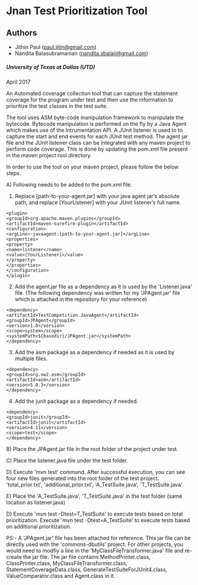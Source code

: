 
Jnan Test Prioritization Tool
===========================

## Authors ##

* Jithin Paul (paul.jitin@gmail.com)
* Nandita Balasubramanian (nandita.sbalaji@gmail.com)

##### University of Texas at Dallas (UTD) #####
April 2017


An Automated coverage collection tool that can capture the statement coverage for the program under test and then use the information to prioritize the test classes in the test suite.

The tool uses ASM byte-code manipulation framework to manipulate the bytecode. Bytecode manipulation is performed on the fly by a 
Java Agent which makes use of the Intrumentation API. A JUnit listener is used to to capture the start and end events for each JUnit
test method. The agent jar file and the JUnit listener class can be integrated with any maven project to perform code coverage. This is done by updating the pom.xml file present in the maven project rool directory.

In order to use the tool on your maven project, please follow the below steps.

A) Following needs to be added to the pom.xml file.
   1) Replace [path-to-your-agent.jar] with your java agent jar’s absolute path, and 
   replace [YourListener] with your JUnit listener’s full name.
   ```
   <plugin>
   <groupId>org.apache.maven.plugins</groupId>
   <artifactId>maven-surefire-plugin</artifactId>
   <configuration>
   <argLine>-javaagent:[path-to-your-agent.jar]</argLine>
   <properties>
   <property>
   <name>listener</name>
   <value>[YourListener]</value>
   </property>
   </properties>
   </configuration>
   </plugin>
   ```
   2) Add the agent.jar file as a dependency as it is used by the 'Listener.java' file. 
   (The following dependency was written for my 'JPAgent.jar' file which is attached 
   in the repository for your reference)
   ```
   <dependency>
   <artifactId>TestCompetition.JavaAgent</artifactId>
   <groupId>JPAgent</groupId>
   <version>1.0</version>
   <scope>system</scope>
   <systemPath>${basedir}/JPAgent.jar</systemPath>
   </dependency>
   ```
   3) Add the asm package as a dependency if needed as it is used by multiple files.
   ```
   <dependency>
   <groupId>org.ow2.asm</groupId>
   <artifactId>asm</artifactId>
   <version>5.0.3</version>
   </dependency>
   ```
   4) Add the junit package as a dependency if needed.
   ```
   <dependency>
   <groupId>junit</groupId>
   <artifactId>junit</artifactId>
   <version>4.11</version>
   <scope>test</scope>
   </dependency>
   ```
B) Place the JPAgent.jar file in the root folder of the project under test.

C) Place the listener.java file under the test folder.

D) Execute 'mvn test' command.
   After successful execution, you can see four new files generated into the root folder of the test project.
   'total_prior.txt', 'additional_prior.txt', 'A_TestSuite.java', 'T_TestSuite.java'
   
E) Place the 'A_TestSuite.java', 'T_TestSuite.java' in the test folder (same location as listener.java)

D) Execute 'mvn test -Dtest=T_TestSuite' to execute tests based on total prioritization.
   Execute 'mvn test -Dtest=A_TestSuite' to execute tests based on additional prioritization.


PS:- A 'JPAgent.jar' file has been attached for reference. This jar file can be directly used with the 'commons-dbutils' project. For other projects, you would need to modfiy a line in the 'MyClassFileTransformer.java' file and re-create the jar file. The jar file contains MethodPrinter.class, ClassPrinter.class, MyClassFileTransformer.class, StatementCoverageData.class, GenerateTestSuiteForJUnit4.class, ValueComparator.class and Agent.class in it.

